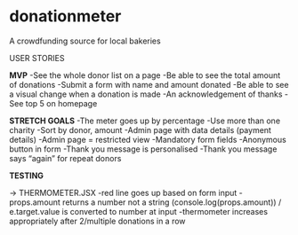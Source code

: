 # donationmeter
A crowdfunding source for local bakeries

USER STORIES

**MVP**
-See the whole donor list on a page
-Be able to see the total amount of donations
-Submit a form with name and amount donated
-Be able to see a visual change when a donation is made
-An acknowledgement of thanks
-See top 5 on homepage

**STRETCH GOALS**
-The meter goes up by percentage
-Use more than one charity
-Sort by donor, amount
-Admin page with data details (payment details)
-Admin page = restricted view
-Mandatory form fields
-Anonymous button in form
-Thank you message is personalised
-Thank you message says “again” for repeat donors

**TESTING**

-> THERMOMETER.JSX
-red line goes up based on form input
-props.amount returns a number not a string (console.log(props.amount)) / e.target.value is converted to number at input
-thermometer increases appropriately after 2/multiple donations in a row


